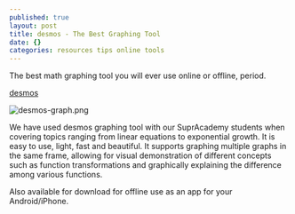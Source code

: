 ```yaml
---
published: true
layout: post
title: desmos - The Best Graphing Tool
date: {}
categories: resources tips online tools
---
```

The best math graphing tool you will ever use online or offline, period. 

[desmos](https://www.desmos.com/ "Desmos Graphing")

![desmos-graph.png]({{site.baseurl}}"/_posts/desmos-graph.png")


We have used desmos graphing tool with our SuprAcademy students when covering topics ranging from linear equations to exponential growth. It is easy to use, light, fast and beautiful. It supports graphing multiple graphs in the same frame, allowing for visual demonstration of different concepts such as function transformations and graphically explaining the difference among various functions. 

Also available for download for offline use as an app for your Android/iPhone.
